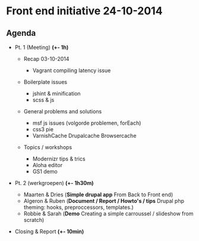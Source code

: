 # Front end initiative 24-10-2014

## Agenda

  * Pt. 1 (Meeting) **(+- 1h)**
      * Recap 03-10-2014
        * Vagrant compiling latency issue
        

      * Boilerplate issues
        * jshint & minification
        * scss & js
        

      * General problems and solutions
        * msf js issues (volgorde problemen, forEach)
        * css3 pie
        * VarnishCache Drupalcache Browsercache
        
      * Topics / workshops
        * Modernizr tips & trics
        * Aloha editor
        * GS1 demo


  * Pt. 2 (werkgroepen) **(+- 1h30m)**
    * Maarten & Dries (**Simple drupal app** From Back to Front end)
    * Algeron & Ruben (**Document / Report / Howto's / tips** Drupal php theming: hooks, preproccessors, templates.)
    * Robbie & Sarah (**Demo** Creating a simple carroussel / slideshow from scratch)


  * Closing & Report **(+- 10min)**
